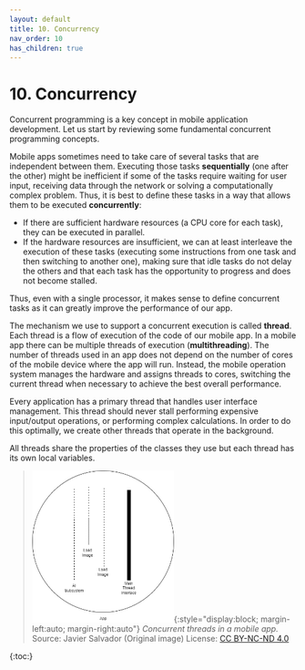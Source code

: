 ```yaml
---
layout: default
title: 10. Concurrency
nav_order: 10
has_children: true
---
```


# 10. Concurrency

Concurrent programming is a key concept in mobile application development. Let us start by reviewing some fundamental concurrent programming concepts. 

Mobile apps sometimes need to take care of several tasks that are independent between them. Executing those tasks **sequentially** (one after the other) might be inefficient if some of the tasks require waiting for user input, receiving data through the network or solving a computationally complex problem. Thus, it is best to define these tasks in a way that allows them to be executed **concurrently**: 

- If there are sufficient hardware resources (a CPU core for each task), they can be executed in parallel.
- If the hardware resources are insufficient, we can at least interleave the execution of these tasks (executing some instructions from one task and then switching to another one), making sure that idle tasks do not delay the others and that each task has the opportunity to progress and does not become stalled. 

Thus, even with a single processor, it makes sense to define concurrent tasks as it can greatly improve the performance of our app.   

The mechanism we use to support a concurrent execution is called **thread**. Each thread is a flow of execution of the code of our mobile app. In a mobile app there can be multiple threads of execution (**multithreading**). The number of threads used in an app does not depend on the number of cores of the mobile device where the app will run. Instead, the mobile operation system manages the hardware and assigns threads to cores, switching the current thread when necessary to achieve the best overall performance.

Every application has a primary thread that handles user interface management. This thread should never stall performing expensive input/output operations, or performing complex calculations. In order to do this optimally, we create other threads that operate in the background.

All threads share the properties of the classes they use but each thread has its own local variables.

> ![Concurrent threads in a mobile app.](/images/10/concurrency.png){:style="display:block; margin-left:auto; margin-right:auto"}
> *Concurrent threads in a mobile app.*  
> Source: Javier Salvador (Original image) License: [CC BY-NC-ND 4.0](https://creativecommons.org/licenses/by-nc-nd/4.0/)

{:toc:}
